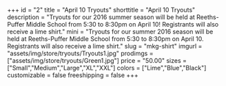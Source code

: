 +++
id = "2"
title = "April 10 Tryouts"
shorttitle = "April 10 Tryouts"
description = "Tryouts for our 2016 summer season will be held at Reeths-Puffer Middle School from 5:30 to 8:30pm on April 10! Registrants will also receive a lime shirt."
mini = "Tryouts for our summer 2016 season will be held at Reeths-Puffer Middle School from 5:30 to 8:30pm on April 10. Registrants will also receive a lime shirt."
slug = "mkg-shirt"
imgurl = "assets/img/store/tryouts/Tryouts1.jpg"
prodimgs = ["assets/img/store/tryouts/Green1.jpg"]
price = "50.00"
sizes = ["Small","Medium","Large","XL","XXL"]
colors = ["Lime","Blue","Black"]
customizable = false
freeshipping = false
+++
